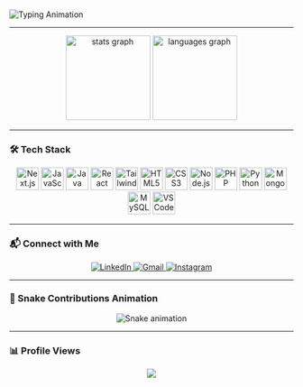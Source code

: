 ### <p align="center">
  <img src="https://readme-typing-svg.herokuapp.com?font=Fira+Code&weight=600&size=22&duration=2000&pause=1000&color=F75C7E&width=500&lines=Hey+Hi+%F0%9F%91%8B!+I'm+Neha;I'm+a+Full+Stack+Developer" alt="Typing Animation">
</p>

---

<div align="center">
  <img src="https://github-readme-stats.vercel.app/api?username=Neha-Waddi&hide_title=false&hide_rank=false&show_icons=true&include_all_commits=true&count_private=true&disable_animations=false&theme=dracula&locale=en&hide_border=false" height="150" alt="stats graph"  />
  <img src="https://github-readme-stats.vercel.app/api/top-langs?username=Neha-Waddi&locale=en&hide_title=false&layout=compact&card_width=320&langs_count=5&theme=dracula&hide_border=false" height="150" alt="languages graph"  />
</div>

---

### 🛠 Tech Stack

<div align="center">
  <img src="https://cdn.jsdelivr.net/gh/devicons/devicon/icons/nextjs/nextjs-original.svg" height="40" alt="Next.js"  />
  <img src="https://cdn.jsdelivr.net/gh/devicons/devicon/icons/javascript/javascript-original.svg" height="40" alt="JavaScript"  />
  <img src="https://cdn.jsdelivr.net/gh/devicons/devicon/icons/java/java-original.svg" height="40" alt="Java"  />
  <img src="https://cdn.jsdelivr.net/gh/devicons/devicon/icons/react/react-original.svg" height="40" alt="React"  />
  <img src="https://cdn.jsdelivr.net/gh/devicons/devicon/icons/tailwindcss/tailwindcss-original-wordmark.svg" height="40" alt="TailwindCSS"  />
  <img src="https://cdn.jsdelivr.net/gh/devicons/devicon/icons/html5/html5-original.svg" height="40" alt="HTML5"  />
  <img src="https://cdn.jsdelivr.net/gh/devicons/devicon/icons/css3/css3-original.svg" height="40" alt="CSS3"  />
  <img src="https://cdn.jsdelivr.net/gh/devicons/devicon/icons/nodejs/nodejs-original.svg" height="40" alt="Node.js"  />
  <img src="https://cdn.jsdelivr.net/gh/devicons/devicon/icons/php/php-original.svg" height="40" alt="PHP"  />
  <img src="https://cdn.jsdelivr.net/gh/devicons/devicon/icons/python/python-original.svg" height="40" alt="Python"  />
  <img src="https://cdn.jsdelivr.net/gh/devicons/devicon/icons/mongodb/mongodb-original.svg" height="40" alt="MongoDB"  />
  <img src="https://cdn.jsdelivr.net/gh/devicons/devicon/icons/mysql/mysql-original.svg" height="40" alt="MySQL"  />
  <img src="https://cdn.jsdelivr.net/gh/devicons/devicon/icons/vscode/vscode-original.svg" height="40" alt="VS Code"  />
</div>

---

### 📬 Connect with Me

<div align="center">
  <a href="https://www.linkedin.com/in/neha-waddi-a4280625b" target="_blank">
    <img src="https://img.shields.io/badge/LinkedIn-0077B5?style=for-the-badge&logo=linkedin&logoColor=white" alt="LinkedIn"  />
  </a>
  <a href="mailto:nehawaddi@gmail.com" target="_blank">
    <img src="https://img.shields.io/badge/Gmail-D14836?style=for-the-badge&logo=gmail&logoColor=white" alt="Gmail"  />
  </a>
  <a href="https://www.instagram.com/78_69_72_65/" target="_blank">
    <img src="https://img.shields.io/badge/Instagram-E4405F?style=for-the-badge&logo=instagram&logoColor=white" alt="Instagram"  />
  </a>
</div>

---

### 🐍 Snake Contributions Animation

<div align="center">
  <img src="https://raw.githubusercontent.com/Neha-Waddi/Neha-Waddi/output/snake.svg" alt="Snake animation" />
</div>

---

### 📊 Profile Views

<div align="center">
  <img src="https://profile-counter.glitch.me/Neha-Waddi/count.svg?"  />
</div>
